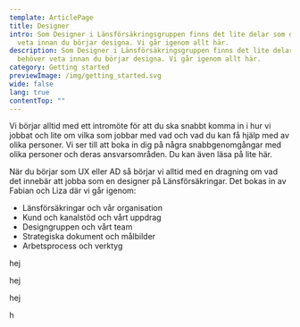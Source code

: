 ```yaml
---
template: ArticlePage
title: Designer
intro: Som Designer i Länsförsäkringsgruppen finns det lite delar som du behöver
  veta innan du börjar designa. Vi går igenom allt här.
description: Som Designer i Länsförsäkringsgruppen finns det lite delar som du
  behöver veta innan du börjar designa. Vi går igenom allt här.
category: Getting started
previewImage: /img/getting_started.svg
wide: false
lang: true
contentTop: ""
---
```

Vi börjar alltid med ett intromöte för att du ska snabbt komma in i hur vi jobbat och lite om vilka som jobbar med vad och vad du kan få hjälp med av olika personer. Vi ser till att boka in dig på några snabbgenomgångar med olika personer och deras ansvarsområden. Du kan även läsa på lite här.

<section>
<Collapse title="Intromöte">
<div class="content">



När du börjar som UX eller AD så börjar vi alltid med en dragning om vad det innebär att jobba som en designer på Länsförsäkringar. Det bokas in av Fabian och Liza där vi går igenom:

* Länsförsäkringar och vår organisation
* Kund och kanalstöd och vårt uppdrag
* Designgruppen och vårt team
* Strategiska dokument och målbilder
* Arbetsprocess och verktyg
</div></Collapse>
<Collapse title="Användningstester">
<div class="content">

hej
</div></Collapse>
<Collapse title="Webbtillgänglighet">
<div class="content">

hej
</div></Collapse>
<Collapse title="Varumärkesstrategi och vårt digitala varumärke">
<div class="content">

hej
</div></Collapse>
<Collapse title="Marknads och IT strategin">
<div class="content">

h
</div></Collapse>
</section>